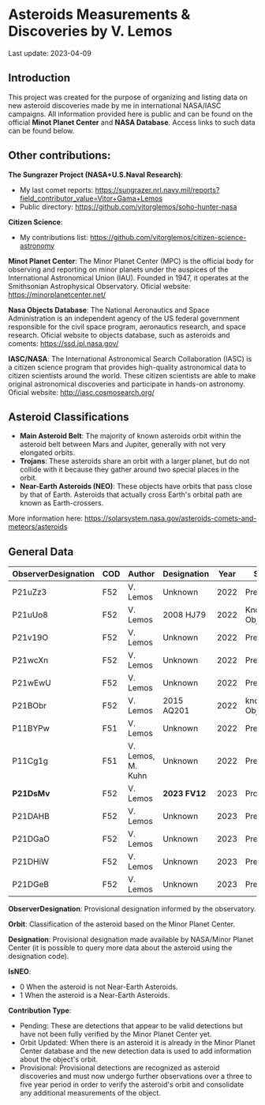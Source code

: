 # Asteroids Measurements & Discoveries by V. Lemos
Last update: 2023-04-09

## Introduction 
This project was created for the purpose of organizing and listing data on new asteroid discoveries made by me in international NASA/IASC campaigns. All information provided here is public and can be found on the official **Minot Planet Center** and **NASA Database**. Access links to such data can be found below.

## Other contributions:
**The Sungrazer Project (NASA+U.S.Naval Research)**: 
- My last comet reports: https://sungrazer.nrl.navy.mil/reports?field_contributor_value=Vitor+Gama+Lemos
- Public directory: https://github.com/vitorglemos/soho-hunter-nasa

**Citizen Science**: 
- My contributions list: https://github.com/vitorglemos/citizen-science-astronomy

**Minot Planet Center**: The Minor Planet Center (MPC) is the official body for observing and reporting on minor planets under the auspices of the International Astronomical Union (IAU). Founded in 1947, it operates at the Smithsonian Astrophysical Observatory. Oficial website: https://minorplanetcenter.net/ 

**Nasa Objects Database**: The National Aeronautics and Space Administration is an independent agency of the US federal government responsible for the civil space program, aeronautics research, and space research. Oficial website to objects database, such as asteroids and coments: https://ssd.jpl.nasa.gov/

**IASC/NASA**: The International Astronomical Search Collaboration (IASC) is a citizen science program that provides high-quality astronomical data to citizen scientists around the world. These citizen scientists are able to make original astronomical discoveries and participate in hands-on astronomy.  Oficial website: http://iasc.cosmosearch.org/

## Asteroid Classifications
- **Main Asteroid Belt**: The majority of known asteroids orbit within the asteroid belt between Mars and Jupiter, generally with not very elongated orbits. 
- **Trojans**: These asteroids share an orbit with a larger planet, but do not collide with it because they gather around two special places in the orbit.
- **Near-Earth Asteroids (NEO)**: These objects have orbits that pass close by that of Earth. Asteroids that actually cross Earth's orbital path are known as Earth-crossers.

More information here: https://solarsystem.nasa.gov/asteroids-comets-and-meteors/asteroids

## General Data

| ObserverDesignation | COD |Author | Designation | Year | Status | Campaign | CampaignMonth| Contribution | ObserverTelescope | Orbit | IsNEO | Link |
| ------------------- | ---| ------ | ---------------------| -----| -------| -------| ------------- | -------------- | --------- | ---------- | ---- | -- |
| P21uZz3 |F52| V. Lemos | Unknown | 2022 | Preliminary | IASC | August | Pending | Pan-STARRS 2 | Unknown | 0 | |
| P21uUo8 |F52| V. Lemos | 2008 HJ79 | 2022 | Known Object | IASC | August | Orbit Updated | Pan-STARRS 2 | Main Belt | 0 | https://ssd.jpl.nasa.gov/tools/sbdb_lookup.html#/?sstr=2008%20HJ79 |
| P21v19O |F52| V. Lemos | Unknown | 2022 | Preliminary | IASC | August | Pending | Pan-STARRS 2 | Unknown | 0 | |
| P21wcXn |F52| V. Lemos | Unknown | 2022 | Preliminary | IASC | September | Pending | Pan-STARRS 2 | Unknown | 0 | |
| P21wEwU |F52| V. Lemos | Unknown | 2022 | Preliminary | IASC | September | Pending | Pan-STARRS 2 | Unknown | 0 | |
| P21BObr	|F52| V. Lemos | 2015 AQ201 | 2022 | known Object | IASC | November | Orbit Updated | Pan-STARRS 2 | Main Belt | 0 | https://ssd.jpl.nasa.gov/tools/sbdb_lookup.html#/?sstr=2015%20AQ201 |
| P11BYPw	|F51| V. Lemos | Unknown | 2022 | Preliminary | IASC | November | Pending | Pan-STARRS 2 | Unknown | 0 | |
| P11Cg1g |F51| V. Lemos, M. Kuhn | Unknown | 2022 | Preliminary | IASC | November | Pending | Pan-STARRS 2 | Unknown | 0 | |
| **P21DsMv** |F52| V. Lemos | **2023 FV12** | 2023 | Provisional | IASC | March | Pending | Pan-STARRS 2 | Main Belt  | 0 | https://www.minorplanetcenter.net/db_search/show_object?utf8=%E2%9C%93&object_id=2023+FV12 |
| P21DAHB |F52| V. Lemos | Unknown | 2023 | Preliminary | IASC | March | Pending | Pan-STARRS 2 | Unknown | 0 | |
| P21DGaO |F52| V. Lemos | Unknown | 2023 | Preliminary | IASC | March | Pending | Pan-STARRS 2 | Unknown | 0 | |
| P21DHiW |F52| V. Lemos | Unknown | 2023 | Preliminary | IASC | March | Pending | Pan-STARRS 2 | Unknown | 0 | |
| P21DGeB |F52| V. Lemos | Unknown | 2023 | Preliminary | IASC | March | Pending | Pan-STARRS 2 | Unknown | 0 | |

**ObserverDesignation**: Provisional designation informed by the observatory.

**Orbit**: Classification of the asteroid based on the Minor Planet Center. 

**Designation**: Provisional designation made available by NASA/Minor Planet Center (it is possible to query more data about the asteroid using the designation code).

**IsNEO**: 
- 0 When the asteroid is not Near-Earth Asteroids. 
- 1 When the asteroid is a Near-Earth Asteroids.

**Contribution Type**:
- Pending: These are detections that appear to be valid detections but have not been fully verified by the Minor Planet Center yet.
- Orbit Updated: When there is an asteroid it is already in the Minor Planet Center database and the new detection data is used to add information about the object's orbit.
- Provisional: Provisional detections are recognized as asteroid discoveries and must now undergo further observations over a three to five year period in order to verify the asteroid's orbit and consolidate any additional measurements of the object.
